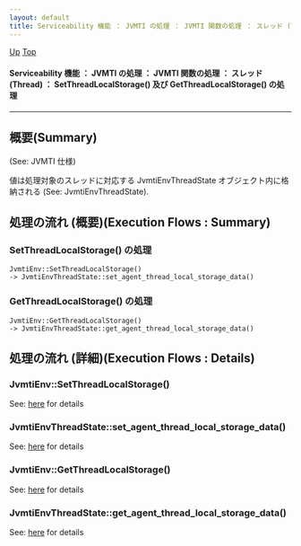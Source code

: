 ```yaml
---
layout: default
title: Serviceability 機能 ： JVMTI の処理 ： JVMTI 関数の処理 ： スレッド (Thread) ： SetThreadLocalStorage() 及び GetThreadLocalStorage() の処理  
---
```

[Up](no_DXQUxpU.html) [Top](../index.html)

#### Serviceability 機能 ： JVMTI の処理 ： JVMTI 関数の処理 ： スレッド (Thread) ： SetThreadLocalStorage() 及び GetThreadLocalStorage() の処理  

--- 
## 概要(Summary)
(See: JVMTI 仕様)

値は処理対象のスレッドに対応する JvmtiEnvThreadState オブジェクト内に格納される
(See: JvmtiEnvThreadState).

## 処理の流れ (概要)(Execution Flows : Summary)
### SetThreadLocalStorage() の処理
```
JvmtiEnv::SetThreadLocalStorage()
-> JvmtiEnvThreadState::set_agent_thread_local_storage_data()
```

### GetThreadLocalStorage() の処理
```
JvmtiEnv::GetThreadLocalStorage()
-> JvmtiEnvThreadState::get_agent_thread_local_storage_data()
```

## 処理の流れ (詳細)(Execution Flows : Details)
### JvmtiEnv::SetThreadLocalStorage()
See: [here](no17119oJW.html) for details
### JvmtiEnvThreadState::set_agent_thread_local_storage_data()
See: [here](no171191Tc.html) for details
### JvmtiEnv::GetThreadLocalStorage()
See: [here](no1776676a.html) for details
### JvmtiEnvThreadState::get_agent_thread_local_storage_data()
See: [here](no17766WQu.html) for details






